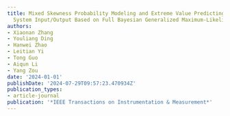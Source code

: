 ```yaml
---
title: Mixed Skewness Probability Modeling and Extreme Value Predicting for Physical
  System Input/Output Based on Full Bayesian Generalized Maximum-Likelihood Estimation
authors:
- Xiaonan Zhang
- Youliang Ding
- Hanwei Zhao
- Leitian Yi
- Tong Guo
- Aiqun Li
- Yang Zou
date: '2024-01-01'
publishDate: '2024-07-29T09:57:23.470934Z'
publication_types:
- article-journal
publication: '*IEEE Transactions on Instrumentation & Measurement*'
---
```

